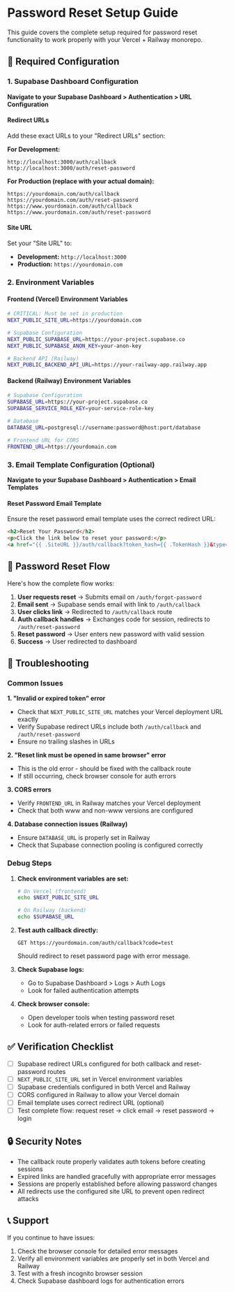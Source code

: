 # Password Reset Setup Guide

This guide covers the complete setup required for password reset functionality to work properly with your Vercel + Railway monorepo.

## 🔧 Required Configuration

### 1. Supabase Dashboard Configuration

**Navigate to your Supabase Dashboard > Authentication > URL Configuration**

#### Redirect URLs
Add these exact URLs to your "Redirect URLs" section:

**For Development:**
```
http://localhost:3000/auth/callback
http://localhost:3000/auth/reset-password
```

**For Production (replace with your actual domain):**
```
https://yourdomain.com/auth/callback
https://yourdomain.com/auth/reset-password
https://www.yourdomain.com/auth/callback
https://www.yourdomain.com/auth/reset-password
```

#### Site URL
Set your "Site URL" to:
- **Development:** `http://localhost:3000`
- **Production:** `https://yourdomain.com`

### 2. Environment Variables

#### Frontend (Vercel) Environment Variables
```bash
# CRITICAL: Must be set in production
NEXT_PUBLIC_SITE_URL=https://yourdomain.com

# Supabase Configuration
NEXT_PUBLIC_SUPABASE_URL=https://your-project.supabase.co
NEXT_PUBLIC_SUPABASE_ANON_KEY=your-anon-key

# Backend API (Railway)
NEXT_PUBLIC_BACKEND_API_URL=https://your-railway-app.railway.app
```

#### Backend (Railway) Environment Variables
```bash
# Supabase Configuration
SUPABASE_URL=https://your-project.supabase.co
SUPABASE_SERVICE_ROLE_KEY=your-service-role-key

# Database
DATABASE_URL=postgresql://username:password@host:port/database

# Frontend URL for CORS
FRONTEND_URL=https://yourdomain.com
```

### 3. Email Template Configuration (Optional)

**Navigate to your Supabase Dashboard > Authentication > Email Templates**

#### Reset Password Email Template
Ensure the reset password email template uses the correct redirect URL:

```html
<h2>Reset Your Password</h2>
<p>Click the link below to reset your password:</p>
<a href="{{ .SiteURL }}/auth/callback?token_hash={{ .TokenHash }}&type=recovery">Reset Password</a>
```

## 🔄 Password Reset Flow

Here's how the complete flow works:

1. **User requests reset** → Submits email on `/auth/forgot-password`
2. **Email sent** → Supabase sends email with link to `/auth/callback`
3. **User clicks link** → Redirected to `/auth/callback` route
4. **Auth callback handles** → Exchanges code for session, redirects to `/auth/reset-password`
5. **Reset password** → User enters new password with valid session
6. **Success** → User redirected to dashboard

## 🐛 Troubleshooting

### Common Issues

**1. "Invalid or expired token" error**
- Check that `NEXT_PUBLIC_SITE_URL` matches your Vercel deployment URL exactly
- Verify Supabase redirect URLs include both `/auth/callback` and `/auth/reset-password`
- Ensure no trailing slashes in URLs

**2. "Reset link must be opened in same browser" error**
- This is the old error - should be fixed with the callback route
- If still occurring, check browser console for auth errors

**3. CORS errors**
- Verify `FRONTEND_URL` in Railway matches your Vercel deployment
- Check that both www and non-www versions are configured

**4. Database connection issues (Railway)**
- Ensure `DATABASE_URL` is properly set in Railway
- Check that Supabase connection pooling is configured correctly

### Debug Steps

1. **Check environment variables are set:**
   ```bash
   # On Vercel (frontend)
   echo $NEXT_PUBLIC_SITE_URL
   
   # On Railway (backend) 
   echo $SUPABASE_URL
   ```

2. **Test auth callback directly:**
   ```
   GET https://yourdomain.com/auth/callback?code=test
   ```
   Should redirect to reset password page with error message.

3. **Check Supabase logs:**
   - Go to Supabase Dashboard > Logs > Auth Logs
   - Look for failed authentication attempts

4. **Check browser console:**
   - Open developer tools when testing password reset
   - Look for auth-related errors or failed requests

## ✅ Verification Checklist

- [ ] Supabase redirect URLs configured for both callback and reset-password routes
- [ ] `NEXT_PUBLIC_SITE_URL` set in Vercel environment variables
- [ ] Supabase credentials configured in both Vercel and Railway
- [ ] CORS configured in Railway to allow your Vercel domain
- [ ] Email template uses correct redirect URL (optional)
- [ ] Test complete flow: request reset → click email → reset password → login

## 🔒 Security Notes

- The callback route properly validates auth tokens before creating sessions
- Expired links are handled gracefully with appropriate error messages
- Sessions are properly established before allowing password changes
- All redirects use the configured site URL to prevent open redirect attacks

## 📞 Support

If you continue to have issues:
1. Check the browser console for detailed error messages
2. Verify all environment variables are properly set in both Vercel and Railway
3. Test with a fresh incognito browser session
4. Check Supabase dashboard logs for authentication errors